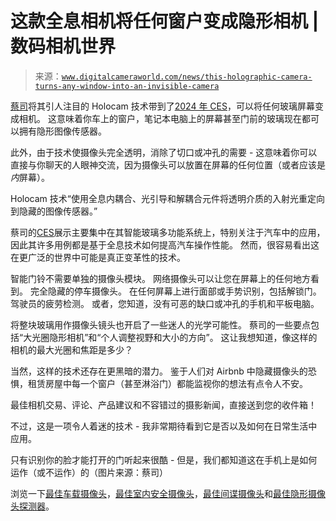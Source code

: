 <!--yml

类别：未分类

日期：2024-05-27 14:31:26

-->

# 这款全息相机将任何窗户变成隐形相机 | 数码相机世界

> 来源：[`www.digitalcameraworld.com/news/this-holographic-camera-turns-any-window-into-an-invisible-camera`](https://www.digitalcameraworld.com/news/this-holographic-camera-turns-any-window-into-an-invisible-camera)

[蔡司](https://www.digitalcameraworld.com/tag/zeiss)将其引人注目的 Holocam 技术带到了[2024 年 CES](https://www.digitalcameraworld.com/news/ces-2024-everything-you-need-to-know-about-the-camera-and-tech-showcase)，可以将任何玻璃屏幕变成相机。 这意味着你车上的窗户，笔记本电脑上的屏幕甚至门前的玻璃现在都可以拥有隐形图像传感器。

此外，由于技术使摄像头完全透明，消除了切口或冲孔的需要 - 这意味着你可以直接与你聊天的人眼神交流，因为摄像头可以放置在屏幕的任何位置（或者应该是*内*屏幕）。

Holocam 技术“使用全息内耦合、光引导和解耦合元件将透明介质的入射光重定向到隐藏的图像传感器。”

蔡司的[CES](https://www.digitalcameraworld.com/tag/ces)展示主要集中在其智能玻璃多功能系统上，特别关注于汽车中的应用，因此其许多用例都是基于全息技术如何提高汽车操作性能。 然而，很容易看出这在更广泛的世界中可能是真正变革性的技术。

智能门铃不需要单独的摄像头模块。 网络摄像头可以让您在屏幕上的任何地方看到。 完全隐藏的停车摄像头。 在任何屏幕上进行面部或手势识别，包括解锁门。 驾驶员的疲劳检测。 或者，您知道，没有可恶的缺口或冲孔的手机和平板电脑。

将整块玻璃用作摄像头镜头也开启了一些迷人的光学可能性。 蔡司的一些要点包括“大光圈隐形相机”和“个人调整视野和大小的方向”。 这让我想知道，像这样的相机的最大光圈和焦距是多少？

当然，这样的技术还存在更黑暗的潜力。 鉴于人们对 Airbnb 中隐藏摄像头的恐惧，租赁房屋中每一个窗户（甚至淋浴门）都能监视你的想法有点令人不安。

最佳相机交易、评论、产品建议和不容错过的摄影新闻，直接送到您的收件箱！

不过，这是一项令人着迷的技术 - 我非常期待看到它是否以及如何在日常生活中应用。

只有识别你的脸才能打开的门听起来很酷 - 但是，我们都知道这在手机上是如何运作（或不运作）的（图片来源：蔡司）

浏览一下[最佳车载摄像头](https://www.digitalcameraworld.com/buying-guides/best-dash-cam)，[最佳室内安全摄像头](https://www.digitalcameraworld.com/buying-guides/best-indoor-security-camera)，[最佳间谍摄像头](https://www.digitalcameraworld.com/buying-guides/best-spy-cameras)和[最佳隐形摄像头探测器](https://www.digitalcameraworld.com/buying-guides/best-hidden-camera-detector)。
